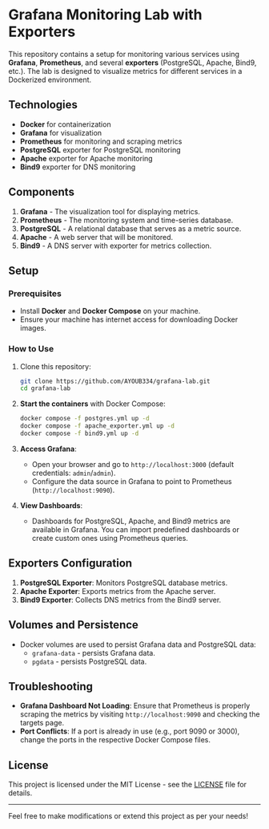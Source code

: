 # Grafana Monitoring Lab with Exporters

This repository contains a setup for monitoring various services using **Grafana**, **Prometheus**, and several **exporters** (PostgreSQL, Apache, Bind9, etc.). The lab is designed to visualize metrics for different services in a Dockerized environment.

## Technologies

- **Docker** for containerization
- **Grafana** for visualization
- **Prometheus** for monitoring and scraping metrics
- **PostgreSQL** exporter for PostgreSQL monitoring
- **Apache** exporter for Apache monitoring
- **Bind9** exporter for DNS monitoring

## Components

1. **Grafana** - The visualization tool for displaying metrics.
2. **Prometheus** - The monitoring system and time-series database.
3. **PostgreSQL** - A relational database that serves as a metric source.
4. **Apache** - A web server that will be monitored.
5. **Bind9** - A DNS server with exporter for metrics collection.

## Setup

### Prerequisites

- Install **Docker** and **Docker Compose** on your machine.
- Ensure your machine has internet access for downloading Docker images.

### How to Use

1. Clone this repository:
    ```bash
    git clone https://github.com/AYOUB334/grafana-lab.git
    cd grafana-lab
    ```

2. **Start the containers** with Docker Compose:
    ```bash
    docker compose -f postgres.yml up -d
    docker compose -f apache_exporter.yml up -d
    docker compose -f bind9.yml up -d
    ```

3. **Access Grafana**:
   - Open your browser and go to `http://localhost:3000` (default credentials: `admin`/`admin`).
   - Configure the data source in Grafana to point to Prometheus (`http://localhost:9090`).

4. **View Dashboards**:
   - Dashboards for PostgreSQL, Apache, and Bind9 metrics are available in Grafana. You can import predefined dashboards or create custom ones using Prometheus queries.

## Exporters Configuration

1. **PostgreSQL Exporter**: Monitors PostgreSQL database metrics.
2. **Apache Exporter**: Exports metrics from the Apache server.
3. **Bind9 Exporter**: Collects DNS metrics from the Bind9 server.

## Volumes and Persistence

- Docker volumes are used to persist Grafana data and PostgreSQL data:
    - `grafana-data` - persists Grafana data.
    - `pgdata` - persists PostgreSQL data.

## Troubleshooting

- **Grafana Dashboard Not Loading**: Ensure that Prometheus is properly scraping the metrics by visiting `http://localhost:9090` and checking the targets page.
- **Port Conflicts**: If a port is already in use (e.g., port 9090 or 3000), change the ports in the respective Docker Compose files.

## License

This project is licensed under the MIT License - see the [LICENSE](LICENSE) file for details.

---

Feel free to make modifications or extend this project as per your needs!

